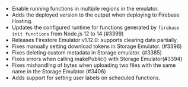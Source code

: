 - Enable running functions in multiple regions in the emulator.
- Adds the deployed version to the output when deploying to Firebase Hosting.
- Updates the configured runtime for functions generated by `firebase init functions` from Node.js 12 to 14 (#3399)
- Releases Firestore Emulator v1.12.0: supports clearing data partially.
- Fixes manually setting download tokens in Storage Emulator. (#3396)
- Fixes deleting custom metadata in Storage emulator. (#3385)
- Fixes errors when calling makePublic() with Storage Emulator(#3394)
- Fixes mishandling of bytes when uploading two files with the same name in the Storage Emulator (#3406)
- Adds support for setting user labels on scheduled functions.
